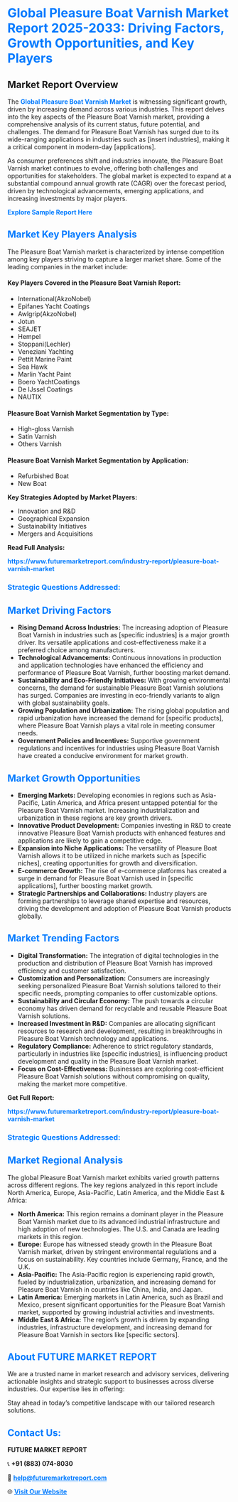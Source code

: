 <h1 style="color: #007BFF;">Global Pleasure Boat Varnish Market Report 2025-2033: Driving Factors, Growth Opportunities, and Key Players</h1>

<section id="overview">
<h2>Market Report Overview</h2>
<p>The <a href="https://www.futuremarketreport.com/industry-report/pleasure-boat-varnish-market" style="color: #007BFF; text-decoration: none;"><strong>Global Pleasure Boat Varnish Market</strong></a> is witnessing significant growth, driven by increasing demand across various industries. This report delves into the key aspects of the Pleasure Boat Varnish market, providing a comprehensive analysis of its current status, future potential, and challenges. The demand for Pleasure Boat Varnish has surged due to its wide-ranging applications in industries such as [insert industries], making it a critical component in modern-day [applications].</p>
<p>As consumer preferences shift and industries innovate, the Pleasure Boat Varnish market continues to evolve, offering both challenges and opportunities for stakeholders. The global market is expected to expand at a substantial compound annual growth rate (CAGR) over the forecast period, driven by technological advancements, emerging applications, and increasing investments by major players.</p>
</section>

<section id="overview">
<p><a href="https://www.futuremarketreport.com/request-sample/reportId=27148" style="color: #007BFF; text-decoration: none;"><strong>Explore Sample Report Here</strong></a></p>
</section>

<section id="key-players">
<h2 style="color: #007BFF;">Market Key Players Analysis</h2>
<p>The Pleasure Boat Varnish market is characterized by intense competition among key players striving to capture a larger market share. Some of the leading companies in the market include:</p>
<h4>Key Players Covered in the Pleasure Boat Varnish Report:</h4>
<ul><li>International(AkzoNobel)</li><li>Epifanes Yacht Coatings</li><li>Awlgrip(AkzoNobel)</li><li>Jotun</li><li>SEAJET</li><li>Hempel</li><li>Stoppani(Lechler)</li><li>Veneziani Yachting</li><li>Pettit Marine Paint</li><li>Sea Hawk</li><li>Marlin Yacht Paint</li><li>Boero YachtCoatings</li><li>De IJssel Coatings</li><li>NAUTIX</li></ul>
<h4>Pleasure Boat Varnish Market Segmentation by Type:</h4>
<ul><li>High-gloss Varnish</li><li>Satin Varnish</li><li>Others Varnish</li></ul>

<h4>Pleasure Boat Varnish Market Segmentation by Application:</h4>
<ul><li>Refurbished Boat</li><li>New Boat</li></ul>
<p><strong>Key Strategies Adopted by Market Players:</strong></p>
<ul>
<li>Innovation and R&D</li>
<li>Geographical Expansion</li>
<li>Sustainability Initiatives</li>
<li>Mergers and Acquisitions</li>
</ul>
</section>

<section>
<p><strong>Read Full Analysis: </strong></p><a href="https://www.futuremarketreport.com/industry-report/pleasure-boat-varnish-market" style="color: #007BFF; text-decoration: none;"><strong>https://www.futuremarketreport.com/industry-report/pleasure-boat-varnish-market</strong></a>
<h3 style="color: #007BFF;">Strategic Questions Addressed:</h3>
</section>

<section id="driving-factors">
<h2 style="color: #007BFF;">Market Driving Factors</h2>
<ul>
<li><strong>Rising Demand Across Industries:</strong> The increasing adoption of Pleasure Boat Varnish in industries such as [specific industries] is a major growth driver. Its versatile applications and cost-effectiveness make it a preferred choice among manufacturers.</li>
<li><strong>Technological Advancements:</strong> Continuous innovations in production and application technologies have enhanced the efficiency and performance of Pleasure Boat Varnish, further boosting market demand.</li>
<li><strong>Sustainability and Eco-Friendly Initiatives:</strong> With growing environmental concerns, the demand for sustainable Pleasure Boat Varnish solutions has surged. Companies are investing in eco-friendly variants to align with global sustainability goals.</li>
<li><strong>Growing Population and Urbanization:</strong> The rising global population and rapid urbanization have increased the demand for [specific products], where Pleasure Boat Varnish plays a vital role in meeting consumer needs.</li>
<li><strong>Government Policies and Incentives:</strong> Supportive government regulations and incentives for industries using Pleasure Boat Varnish have created a conducive environment for market growth.</li>
</ul>
</section>

<section id="growth-opportunities">
<h2 style="color: #007BFF;">Market Growth Opportunities</h2>
<ul>
<li><strong>Emerging Markets:</strong> Developing economies in regions such as Asia-Pacific, Latin America, and Africa present untapped potential for the Pleasure Boat Varnish market. Increasing industrialization and urbanization in these regions are key growth drivers.</li>
<li><strong>Innovative Product Development:</strong> Companies investing in R&D to create innovative Pleasure Boat Varnish products with enhanced features and applications are likely to gain a competitive edge.</li>
<li><strong>Expansion into Niche Applications:</strong> The versatility of Pleasure Boat Varnish allows it to be utilized in niche markets such as [specific niches], creating opportunities for growth and diversification.</li>
<li><strong>E-commerce Growth:</strong> The rise of e-commerce platforms has created a surge in demand for Pleasure Boat Varnish used in [specific applications], further boosting market growth.</li>
<li><strong>Strategic Partnerships and Collaborations:</strong> Industry players are forming partnerships to leverage shared expertise and resources, driving the development and adoption of Pleasure Boat Varnish products globally.</li>
</ul>
</section>

<section id="trending-factors">
<h2 style="color: #007BFF;">Market Trending Factors</h2>
<ul>
<li><strong>Digital Transformation:</strong> The integration of digital technologies in the production and distribution of Pleasure Boat Varnish has improved efficiency and customer satisfaction.</li>
<li><strong>Customization and Personalization:</strong> Consumers are increasingly seeking personalized Pleasure Boat Varnish solutions tailored to their specific needs, prompting companies to offer customizable options.</li>
<li><strong>Sustainability and Circular Economy:</strong> The push towards a circular economy has driven demand for recyclable and reusable Pleasure Boat Varnish solutions.</li>
<li><strong>Increased Investment in R&D:</strong> Companies are allocating significant resources to research and development, resulting in breakthroughs in Pleasure Boat Varnish technology and applications.</li>
<li><strong>Regulatory Compliance:</strong> Adherence to strict regulatory standards, particularly in industries like [specific industries], is influencing product development and quality in the Pleasure Boat Varnish market.</li>
<li><strong>Focus on Cost-Effectiveness:</strong> Businesses are exploring cost-efficient Pleasure Boat Varnish solutions without compromising on quality, making the market more competitive.</li>
</ul>
</section>

<section>
<p><strong>Get Full Report: </strong></p><a href="https://www.futuremarketreport.com/industry-report/pleasure-boat-varnish-market" style="color: #007BFF; text-decoration: none;"><strong>https://www.futuremarketreport.com/industry-report/pleasure-boat-varnish-market</strong></a>
<h3 style="color: #007BFF;">Strategic Questions Addressed:</h3>
</section>


<section id="regional-analysis">
<h2 style="color: #007BFF;">Market Regional Analysis</h2>
<p>The global Pleasure Boat Varnish market exhibits varied growth patterns across different regions. The key regions analyzed in this report include North America, Europe, Asia-Pacific, Latin America, and the Middle East & Africa:</p>
<ul>
<li><strong>North America:</strong> This region remains a dominant player in the Pleasure Boat Varnish market due to its advanced industrial infrastructure and high adoption of new technologies. The U.S. and Canada are leading markets in this region.</li>
<li><strong>Europe:</strong> Europe has witnessed steady growth in the Pleasure Boat Varnish market, driven by stringent environmental regulations and a focus on sustainability. Key countries include Germany, France, and the U.K.</li>
<li><strong>Asia-Pacific:</strong> The Asia-Pacific region is experiencing rapid growth, fueled by industrialization, urbanization, and increasing demand for Pleasure Boat Varnish in countries like China, India, and Japan.</li>
<li><strong>Latin America:</strong> Emerging markets in Latin America, such as Brazil and Mexico, present significant opportunities for the Pleasure Boat Varnish market, supported by growing industrial activities and investments.</li>
<li><strong>Middle East & Africa:</strong> The region’s growth is driven by expanding industries, infrastructure development, and increasing demand for Pleasure Boat Varnish in sectors like [specific sectors].</li>
</ul>
</section>

<footer>
<h2 style="color: #007BFF;">About FUTURE MARKET REPORT</h2>
<p>We are a trusted name in market research and advisory services, delivering actionable insights and strategic support to businesses across diverse industries. Our expertise lies in offering:</p>

<p>Stay ahead in today’s competitive landscape with our tailored research solutions.</p>

<h2 style="color: #007BFF;">Contact Us:</h2>
<p><strong>FUTURE MARKET REPORT</strong></p>
<p>📞 <strong>+91 (883) 074-8030</strong></p>
<p>📧 <strong><a href="mailto:help@futuremarketreport.com" style="color: #007BFF;">help@futuremarketreport.com</a></strong></p>
<p>🌐 <strong><a href="https://www.futuremarketreport.com/" style="color: #007BFF;">Visit Our Website</a></strong></p>
</footer>